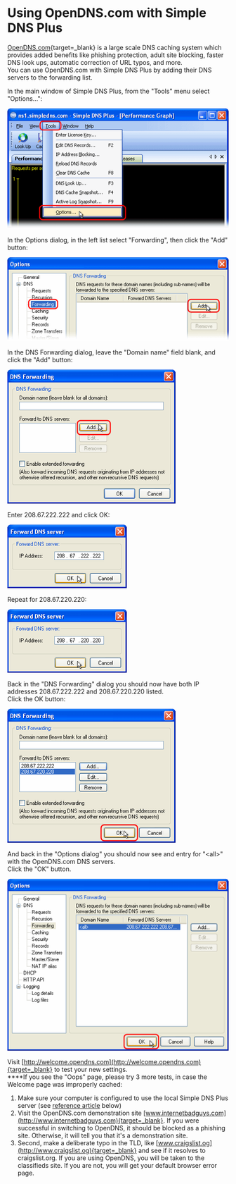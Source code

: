 ﻿---
category: 18
frontpage: false
comments: true
refs: 26
created-utc: 2019-01-01
modified-utc: 2019-01-01
---
# Using OpenDNS.com with Simple DNS Plus

[OpenDNS.com](http://www.opendns.com){target=_blank} is a large scale DNS caching system which provides added benefits like phishing protection, adult site blocking, faster DNS look ups, automatic correction of URL typos, and more.  
You can use OpenDNS.com with Simple DNS Plus by adding their DNS servers to the forwarding list.

In the main window of Simple DNS Plus, from the "Tools" menu select "Options...":

![](img/128/1.gif)

In the Options dialog, in the left list select "Forwarding", then click the "Add" button:

![](img/128/2.gif)

In the DNS Forwarding dialog, leave the "Domain name" field blank, and click the "Add" button:

![](img/128/3.gif)

Enter 208.67.222.222 and click OK:

![](img/128/4.gif)

Repeat for 208.67.220.220:

![](img/128/5.gif)

Back in the "DNS Forwarding" dialog you should now have both IP addresses 208.67.222.222 and 208.67.220.220 listed.  
Click the OK button:

![](img/128/6.gif)

And back in the "Options dialog" you should now see and entry for "&lt;all&gt;" with the OpenDNS.com DNS servers.  
Click the "OK" button.

![](img/128/7.gif)

Visit [http://welcome.opendns.com](http://welcome.opendns.com){target=_blank} to test your new settings.  
****If you see the "Oops" page, please try 3 more tests, in case the Welcome page was improperly cached:

1. Make sure your computer is configured to use the local Simple DNS Plus server (see [reference article](#kbref) below)  
2. Visit the OpenDNS.com demonstration site [www.internetbadguys.com](http://www.internetbadguys.com){target=_blank}. If you were successful in switching to OpenDNS, it should be blocked as a phishing site. Otherwise, it will tell you that it's a demonstration site.  
3. Second, make a deliberate typo in the TLD, like [www.craigslist.og](http://www.craigslist.og){target=_blank} and see if it resolves to craigslist.org. If you are using OpenDNS, you will be taken to the classifieds site. If you are not, you will get your default browser error page.

